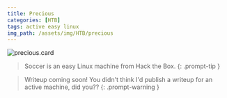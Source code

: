 ```yaml
---
title: Precious
categories: [HTB]
tags: active easy linux
img_path: /assets/img/HTB/precious
---
```


![precious.card](Precious.png)

> Soccer is an easy Linux machine from Hack the Box. 
{: .prompt-tip }

> Writeup coming soon! You didn't think I'd publish a writeup for an active machine, did you??
{: .prompt-warning }